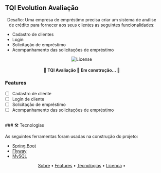 ## TQI Evolution Avaliação
<p id="sobre" align="center">Desafio: Uma empresa de empréstimo precisa criar um sistema de análise de crédito para fornecer aos seus clientes as seguintes funcionalidades: <ul>
    <li>Cadastro de clientes</li>
    <li>Login</li>
    <li>Solicitação de empréstimo</li>
    <li> Acompanhamento das solicitações de empréstimo</li>
</ul></p>
<p align="center" id="license">  

   <img alt="License" src="https://img.shields.io/badge/license-MIT-brightgreen">
   <a href="https://github.com/tgmarinho/README-ecoleta/stargazers">
    
  </a> 

</p>

<h4 align="center"> 
	🚧  TQI Avaliação 🚀 Em construção...  🚧
</h4>

### Features 

- [ ] Cadastro de cliente
- [ ] Login de cliente
- [ ] Solicitação de empréstimo
- [ ] Acompanhamento das solicitações de empréstimo
<br id="techs">
### 🛠 Tecnologias

As seguintes ferramentas foram usadas na construção do projeto:

- [Spring Boot](https://spring.io/projects/spring-boot)
- [Flyway](https://flywaydb.org/)
- [MySQL](https://www.mysql.com/)



<p align="center">
 <a href="#sobre">Sobre</a> •
 <a href="#license">Features</a> • 
 <a href="#techs">Tecnologias</a> •  
 <a href="#license">Licença</a> • 
</p>